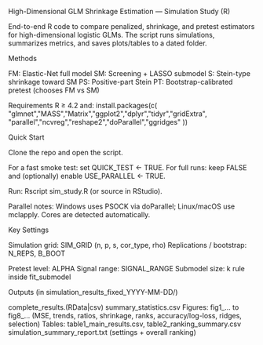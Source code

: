 High-Dimensional GLM Shrinkage Estimation — Simulation Study (R)

End-to-end R code to compare penalized, shrinkage, and pretest estimators for high-dimensional logistic GLMs. The script runs simulations, summarizes metrics, and saves plots/tables to a dated folder.

Methods

FM: Elastic-Net full model
SM: Screening + LASSO submodel
S: Stein-type shrinkage toward SM
PS: Positive-part Stein
PT: Bootstrap-calibrated pretest (chooses FM vs SM)

Requirements
R ≥ 4.2 and:
install.packages(c(
  "glmnet","MASS","Matrix","ggplot2","dplyr","tidyr","gridExtra",
  "parallel","ncvreg","reshape2","doParallel","ggridges"
))

Quick Start

Clone the repo and open the script.

For a fast smoke test: set QUICK_TEST <- TRUE.
For full runs: keep FALSE and (optionally) enable USE_PARALLEL <- TRUE.

Run: Rscript sim_study.R (or source in RStudio).

Parallel notes: Windows uses PSOCK via doParallel; Linux/macOS use mclapply. Cores are detected automatically.

Key Settings

Simulation grid: SIM_GRID (n, p, s, cor_type, rho)
Replications / bootstrap: N_REPS, B_BOOT

Pretest level: ALPHA
Signal range: SIGNAL_RANGE
Submodel size: k rule inside fit_submodel


Outputs (in simulation_results_fixed_YYYY-MM-DD/)

complete_results.(RData|csv)
summary_statistics.csv
Figures: fig1_… to fig8_… (MSE, trends, ratios, shrinkage, ranks, accuracy/log-loss, ridges, selection)
Tables: table1_main_results.csv, table2_ranking_summary.csv
simulation_summary_report.txt (settings + overall ranking)
